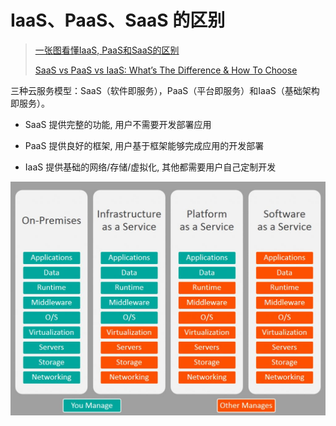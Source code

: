 # IaaS、PaaS、SaaS 的区别

> [一张图看懂IaaS, PaaS和SaaS的区别](https://blog.csdn.net/liujg79/article/details/84453736)
> 
> [SaaS vs PaaS vs IaaS: What’s The Difference & How To Choose](https://www.bmc.com/blogs/saas-vs-paas-vs-iaas-whats-the-difference-and-how-to-choose/)



三种云服务模型：SaaS（软件即服务），PaaS（平台即服务）和IaaS（基础架构即服务）。 

- SaaS 提供完整的功能, 用户不需要开发部署应用

- PaaS 提供良好的框架, 用户基于框架能够完成应用的开发部署

- IaaS  提供基础的网络/存储/虚拟化, 其他都需要用户自己定制开发


![区别](_sources/XaaS/aas.jpg)


